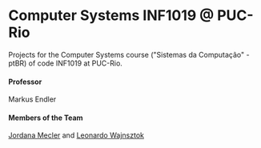 # Computer Systems INF1019 @ PUC-Rio

Projects for the Computer Systems course ("Sistemas da Computação" - ptBR) of code INF1019 at PUC-Rio.

#### Professor

Markus Endler

#### Members of the Team
[Jordana Mecler](https://github.com/jordanamecler) and [Leonardo Wajnsztok](https://github.com/leotok)
